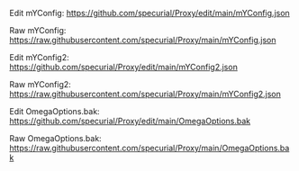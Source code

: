 Edit mYConfig:
    https://github.com/specurial/Proxy/edit/main/mYConfig.json

    
Raw mYConfig:
    https://raw.githubusercontent.com/specurial/Proxy/main/mYConfig.json
    
    
Edit mYConfig2:
    https://github.com/specurial/Proxy/edit/main/mYConfig2.json

    
Raw mYConfig2:
   https://raw.githubusercontent.com/specurial/Proxy/main/mYConfig2.json

Edit OmegaOptions.bak:
    https://github.com/specurial/Proxy/edit/main/OmegaOptions.bak
    
Raw OmegaOptions.bak:
    https://raw.githubusercontent.com/specurial/Proxy/main/OmegaOptions.bak

